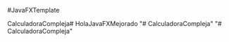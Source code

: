 #JavaFXTemplate

CalculadoraCompleja# HolaJavaFXMejorado 
"# CalculadoraCompleja" 
"# CalculadoraCompleja" 
